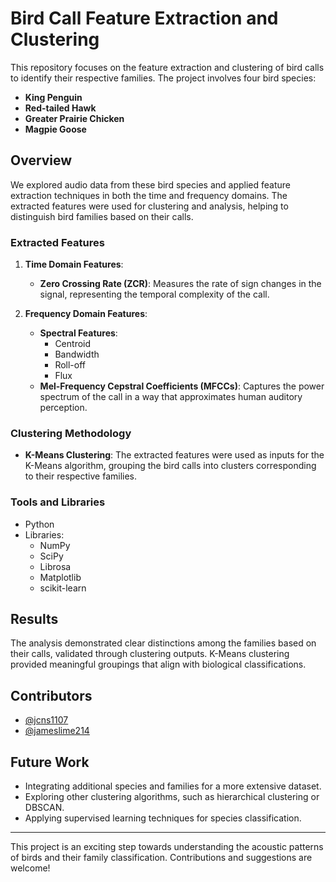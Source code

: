 # Bird Call Feature Extraction and Clustering

This repository focuses on the feature extraction and clustering of bird calls to identify their respective families. The project involves four bird species:

- **King Penguin**
- **Red-tailed Hawk**
- **Greater Prairie Chicken**
- **Magpie Goose**

## Overview

We explored audio data from these bird species and applied feature extraction techniques in both the time and frequency domains. The extracted features were used for clustering and analysis, helping to distinguish bird families based on their calls.

### Extracted Features

1. **Time Domain Features**:
   - **Zero Crossing Rate (ZCR)**: Measures the rate of sign changes in the signal, representing the temporal complexity of the call.

2. **Frequency Domain Features**:
   - **Spectral Features**:
     - Centroid
     - Bandwidth
     - Roll-off
     - Flux
   - **Mel-Frequency Cepstral Coefficients (MFCCs)**: Captures the power spectrum of the call in a way that approximates human auditory perception.

### Clustering Methodology

- **K-Means Clustering**:
  The extracted features were used as inputs for the K-Means algorithm, grouping the bird calls into clusters corresponding to their respective families.

### Tools and Libraries

- Python
- Libraries:
  - NumPy
  - SciPy
  - Librosa
  - Matplotlib
  - scikit-learn

## Results

The analysis demonstrated clear distinctions among the families based on their calls, validated through clustering outputs. K-Means clustering provided meaningful groupings that align with biological classifications.

## Contributors

- [@jcns1107](https://github.com/jcns1107)
- [@jameslime214](https://github.com/jameslime214)

## Future Work

- Integrating additional species and families for a more extensive dataset.
- Exploring other clustering algorithms, such as hierarchical clustering or DBSCAN.
- Applying supervised learning techniques for species classification.

---

This project is an exciting step towards understanding the acoustic patterns of birds and their family classification. Contributions and suggestions are welcome!
